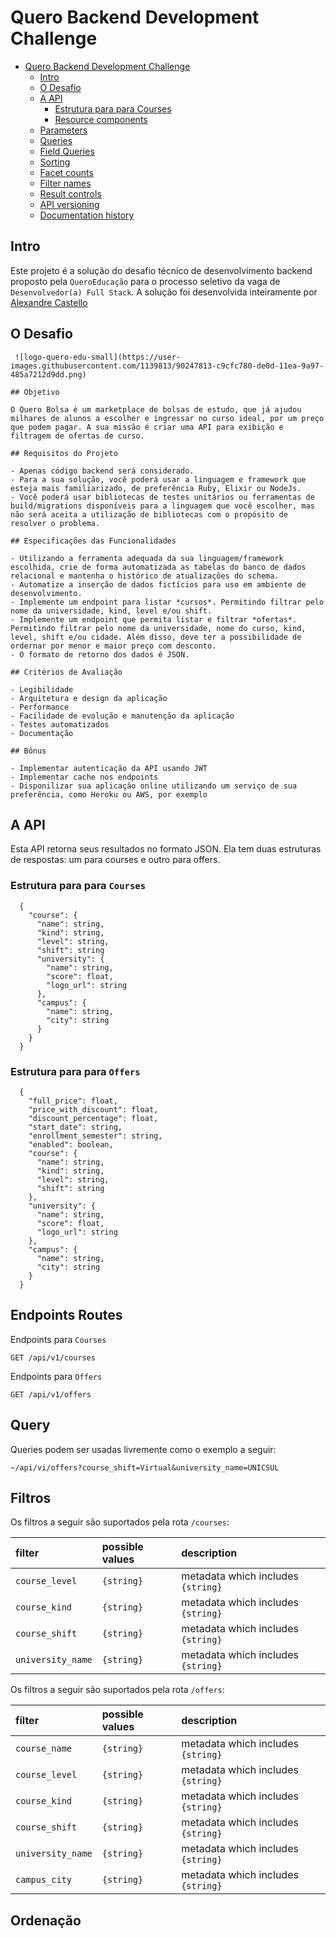 # Quero Backend Development Challenge 

<!-- TOC depthFrom:1 depthTo:2 withLinks:1 updateOnSave:1 orderedList:0 -->

- [Quero Backend Development Challenge](#quero-backend-development-challenge)
    - [Intro](#intro)
    - [O Desafio](#desafio)
    - [A API](#a-api)
        - [Estrutura para para Courses](#estrutura-para-courses)
        - [Resource components](#resource-components)
    - [Parameters](#parameters)
    - [Queries](#queries)
    - [Field Queries](#field-queries)
    - [Sorting](#sorting)
    - [Facet counts](#facet-counts)
    - [Filter names](#filter-names)
    - [Result controls](#result-controls)
    - [API versioning](#api-versioning)
    - [Documentation history](#documentation-history)

<!-- /TOC -->

## Intro

Este projeto é a solução do desafio técnico de desenvolvimento backend proposto pela `QueroEducação` para o processo seletivo da vaga de `Desenvolvedor(a) Full Stack`. A solução foi desenvolvida inteiramente por [Alexandre Castello](https://github.com/alexandrecastello)

## O Desafio

```
 ![logo-quero-edu-small](https://user-images.githubusercontent.com/1139813/90247813-c9cfc780-de0d-11ea-9a97-485a7212d9dd.png)

## Objetivo

O Quero Bolsa é um marketplace de bolsas de estudo, que já ajudou milhares de alunos a escolher e ingressar no curso ideal, por um preço que podem pagar. A sua missão é criar uma API para exibição e filtragem de ofertas de curso.

## Requisitos do Projeto

- Apenas código backend será considerado.
- Para a sua solução, você poderá usar a linguagem e framework que esteja mais familiarizado, de preferência Ruby, Elixir ou NodeJs. 
- Você poderá usar bibliotecas de testes unitários ou ferramentas de build/migrations disponíveis para a linguagem que você escolher, mas não será aceita a utilização de bibliotecas com o propósito de resolver o problema.

## Especificações das Funcionalidades

- Utilizando a ferramenta adequada da sua linguagem/framework escolhida, crie de forma automatizada as tabelas do banco de dados relacional e mantenha o histórico de atualizações do schema.
- Automatize a inserção de dados fictícios para uso em ambiente de desenvolvimento.
- Implemente um endpoint para listar *cursos*. Permitindo filtrar pelo nome da universidade, kind, level e/ou shift.
- Implemente um endpoint que permita listar e filtrar *ofertas*. Permitindo filtrar pelo nome da universidade, nome do curso, kind, level, shift e/ou cidade. Além disso, deve ter a possibilidade de ordernar por menor e maior preço com desconto.
- O formato de retorno dos dados é JSON.

## Critérios de Avaliação

- Legibilidade
- Arquitetura e design da aplicação
- Performance
- Facilidade de evolução e manutenção da aplicação
- Testes automatizados
- Documentação

## Bônus

- Implementar autenticação da API usando JWT
- Implementar cache nos endpoints
- Disponilizar sua aplicação online utilizando um serviço de sua preferência, como Heroku ou AWS, por exemplo

```

## A API

Esta API retorna seus resultados no formato JSON. Ela tem duas estruturas de respostas: um para courses e outro para offers. 


### Estrutura para para `Courses`

```
  {
    "course": {
      "name": string,
      "kind": string,
      "level": string,
      "shift": string
      "university": {
        "name": string,
        "score": float,
        "logo_url": string
      },
      "campus": {
        "name": string,
        "city": string
      }
    }
  }
```

### Estrutura para para `Offers`

```
  {
    "full_price": float,
    "price_with_discount": float,
    "discount_percentage": float,
    "start_date": string,
    "enrollment_semester": string,
    "enabled": boolean,
    "course": {
      "name": string,
      "kind": string,
      "level": string,
      "shift": string
    },
    "university": {
      "name": string,
      "score": float,
      "logo_url": string
    },
    "campus": {
      "name": string,
      "city": string
    }
  }
```

## Endpoints Routes

Endpoints para `Courses`
```
GET /api/v1/courses
```

Endpoints para `Offers`
```
GET /api/v1/offers
```

## Query

Queries podem ser usadas livremente como o exemplo a seguir:

```
~/api/vi/offers?course_shift=Virtual&university_name=UNICSUL
```

## Filtros

Os filtros a seguir são suportados pela rota `/courses`:

| filter     | possible values | description|
|:-----------|:----------------|:-----------|
| `course_level` | `{string}`| metadata which includes `{string}` |
| `course_kind` | `{string}`| metadata which includes `{string}` |
| `course_shift` | `{string}`| metadata which includes `{string}` |
| `university_name` | `{string}`| metadata which includes `{string}` |


Os filtros a seguir são suportados pela rota `/offers`:

| filter     | possible values | description|
|:-----------|:----------------|:-----------|
| `course_name` | `{string}`| metadata which includes `{string}` |
| `course_level` | `{string}`| metadata which includes `{string}` |
| `course_kind` | `{string}`| metadata which includes `{string}` |
| `course_shift` | `{string}`| metadata which includes `{string}` |
| `university_name` | `{string}`| metadata which includes `{string}` |
| `campus_city` | `{string}`| metadata which includes `{string}` |

## Ordenação


